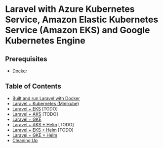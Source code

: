 # Laravel with Azure Kubernetes Service, Amazon Elastic Kubernetes Service (Amazon EKS) and Google Kubernetes Engine

## Prerequisites
* [Docker](https://www.docker.com/get-started)


## Table of Contents

* [Built and run Laravel with Docker](labs/docker.md)
* [Laravel + Kubernetes (Minikube)](labs/laravel-minikube.md)
* [Laravel + EKS](labs/laravel-eks.md) [TODO]
* [Laravel + AKS](labs/laravel-aks.md) [TODO]
* [Laravel + GKE](labs/laravel-gke.md)
* [Laravel + AKS + Helm](labs/laravel-eks-helm.md) [TODO]
* [Laravel + EKS + Helm](labs/laravel-aks-helm.md) [TODO]
* [Laravel + GKE + Helm](labs/laravel-gke-helm.md)
* [Cleaning Up](labs/cleaning-up.md)
